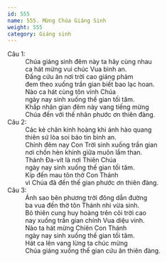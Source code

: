 ```yaml
---
id: 555
name: 555. Mừng Chúa Giáng Sinh
weight: 555
category: Giáng sinh
---
```

<dl><dt>Câu 1:</dt><dd data-verse="1">Chúa giáng sinh đêm này ta hãy cùng nhau <br/>ca hát mừng vui chúc Vua bình an. <br/>Đấng cứu ân nơi trời cao giáng phàm <br/>đem theo xuống trần gian biết bao lạc hoan. <br/>Nào ca hát cùng tôn vinh Chúa <br/>ngày nay sinh xuống thế gian tối tăm. <br/>Khắp nhân gian đêm này vang tiếng mừng <br/>Chúa đến với thế nhân phước ơn thiên đàng. </dd><dt>Câu 2:</dt><dd data-verse="2">Các kẻ chăn kinh hoàng khi ánh hào quang <br/>thiên sứ lòa soi báo tin bình an. <br/>Chính đêm nay Con Trời sinh xuống trần gian <br/>nơi chốn hèn khinh giữa muôn lầm than. <br/>Thành Đa-vít là nơi Thiên Chúa <br/>ngày nay sinh xuống thế gian tối tăm. <br/>Kíp đến mau tôn thờ Con Thánh <br/>vì Chúa đã đến thế gian phước ơn thiên đàng. </dd><dt>Câu 3:</dt><dd data-verse="3">Ánh sao bên phương trời đông dẫn đường <br/>ba vua đến thờ tôn Thánh nhi vừa sinh. <br/>Bỏ thiên cung huy hoàng trên cõi trời cao <br/>nay xuống trần gian chính Vua diệu vinh. <br/>Nào ta hát mừng Chiên Con Thánh <br/>ngày nay sinh xuống thế gian tối tăm. <br/>Hát ca lên vang lừng ta chúc mừng <br/>Chúa giáng xuống thế gian cứu ân thiên đàng. </dd></dl>
